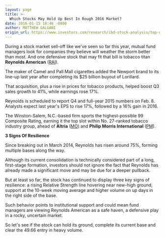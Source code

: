 ```yaml
---
layout: page
title: >-
  Which Stocks May Hold Up Best In Rough 2016 Market?
date: 2016-01-15 18:46 -0800
author: MATTHEW GALGANI
origin_url: https://www.investors.com/research/ibd-stock-analysis/top-defensive-stocks-2016-reynolds-american-newport-lorillard-buyout/
---
```





 


During a stock market sell-off like we've seen so far this year, mutual fund managers look for companies they believe will weather the storm better than most. And one defensive stock that may fit that bill is tobacco titan **Reynolds American** ([RAI](https://research.investors.com/quote.aspx?symbol=RAI)).


The maker of Camel and Pall Mall cigarettes added the Newport brand to its line-up last year after completing its $25 billion buyout of Lorillard.


That acquisition, plus a rise in prices for tobacco products, helped boost Q3 sales growth to 41%, while earnings rose 17%.


Reynolds is scheduled to report Q4 and full-year 2015 numbers on Feb. 8. Analysts expect last year's EPS to rise 17%, followed by a 16% gain in 2016.


The Winston-Salem, N.C.-based firm sports the highest-possible 99 Composite Rating, earning it the top slot within No. 27-ranked tobacco industry group, ahead of **Altria** ([MO](https://research.investors.com/quote.aspx?symbol=MO)) and **Philip Morris International** ([PM](https://research.investors.com/quote.aspx?symbol=PM)).


**3 Signs Of Resilience**


Since breaking out in March 2014, Reynolds has risen around 75%, forming multiple bases along the way.


Although its current consolidation is technically considered part of a long, first-stage formation, investors should not ignore the fact that Reynolds has already made a significant move and may be due for a deeper pullback.


But at least so far, the stock has continued to display three key signs of resilience: a rising Relative Strength line hovering near new-high ground, support at the 10-week moving average and higher volume on up days in the right side of the base.


Such behavior points to institutional support and could mean fund managers are viewing Reynolds American as a safe haven, a defensive play in a rocky, uncertain market.


So let's see if the stock can hold its ground, complete its current base and clear the 49.66 entry in heavy volume.




